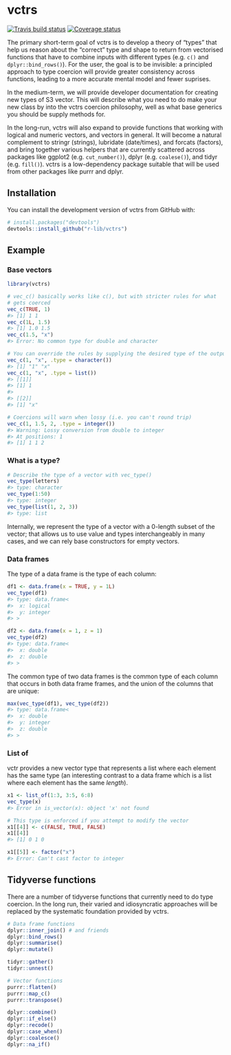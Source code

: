 
<!-- README.md is generated from README.Rmd. Please edit that file -->

# vctrs

[![Travis build
status](https://travis-ci.org/r-lib/vctrs.svg?branch=master)](https://travis-ci.org/r-lib/vctrs)
[![Coverage
status](https://codecov.io/gh/hadley/vctrs/branch/master/graph/badge.svg)](https://codecov.io/github/hadley/vctrs?branch=master)

The primary short-term goal of vctrs is to develop a theory of “types”
that help us reason about the “correct” type and shape to return from
vectorised functions that have to combine inputs with different types
(e.g. `c()` and `dplyr::bind_rows()`). For the user, the goal is to be
invisible: a principled approach to type coercion will provide greater
consistency across functions, leading to a more accurate mental model
and fewer suprises.

In the medium-term, we will provide developer documentation for creating
new types of S3 vector. This will describe what you need to do make your
new class by into the vctrs coercion philosophy, well as what base
generics you should be supply methods for.

In the long-run, vctrs will also expand to provide functions that
working with logical and numeric vectors, and vectors in general. It
will become a natural complement to stringr (strings), lubridate
(date/times), and forcats (factors), and bring together various helpers
that are currently scattered across packages like ggplot2 (e.g.
`cut_number()`), dplyr (e.g. `coalese()`), and tidyr (e.g. `fill()`).
vctrs is a low-dependency package suitable that will be used from other
packages like purrr and dplyr.

## Installation

You can install the development version of vctrs from GitHub with:

``` r
# install.packages("devtools")
devtools::install_github("r-lib/vctrs")
```

## Example

### Base vectors

``` r
library(vctrs)

# vec_c() basically works like c(), but with stricter rules for what 
# gets coerced
vec_c(TRUE, 1)
#> [1] 1 1
vec_c(1L, 1.5)
#> [1] 1.0 1.5
vec_c(1.5, "x")
#> Error: No common type for double and character

# You can override the rules by supplying the desired type of the output
vec_c(1, "x", .type = character())
#> [1] "1" "x"
vec_c(1, "x", .type = list())
#> [[1]]
#> [1] 1
#> 
#> [[2]]
#> [1] "x"

# Coercions will warn when lossy (i.e. you can't round trip)
vec_c(1, 1.5, 2, .type = integer())
#> Warning: Lossy conversion from double to integer
#> At positions: 1
#> [1] 1 1 2
```

### What is a type?

``` r
# Describe the type of a vector with vec_type()
vec_type(letters)
#> type: character
vec_type(1:50)
#> type: integer
vec_type(list(1, 2, 3))
#> type: list
```

Internally, we represent the type of a vector with a 0-length subset of
the vector; that allows us to use value and types interchangeably in
many cases, and we can rely base constructors for empty vectors.

### Data frames

The type of a data frame is the type of each column:

``` r
df1 <- data.frame(x = TRUE, y = 1L)
vec_type(df1)
#> type: data.frame<
#>  x: logical
#>  y: integer
#> >

df2 <- data.frame(x = 1, z = 1)
vec_type(df2)
#> type: data.frame<
#>  x: double
#>  z: double
#> >
```

The common type of two data frames is the common type of each column
that occurs in both data frame frames, and the union of the columns that
are unique:

``` r
max(vec_type(df1), vec_type(df2))
#> type: data.frame<
#>  x: double
#>  y: integer
#>  z: double
#> >
```

### List of

vctr provides a new vector type that represents a list where each
element has the same type (an interesting contrast to a data frame which
is a list where each element has the same *length*).

``` r
x1 <- list_of(1:3, 3:5, 6:8)
vec_type(x)
#> Error in is_vector(x): object 'x' not found

# This type is enforced if you attempt to modify the vector
x1[[4]] <- c(FALSE, TRUE, FALSE)
x1[[4]]
#> [1] 0 1 0

x1[[5]] <- factor("x")
#> Error: Can't cast factor to integer
```

## Tidyverse functions

There are a number of tidyverse functions that currently need to do type
coercion. In the long run, their varied and idiosyncratic approaches
will be replaced by the systematic foundation provided by vctrs.

``` r
# Data frame functions
dplyr::inner_join() # and friends
dplyr::bind_rows()
dplyr::summarise()
dplyr::mutate()

tidyr::gather()
tidyr::unnest()

# Vector functions
purrr::flatten()
purrr::map_c()
purrr::transpose()

dplyr::combine()
dplyr::if_else()
dplyr::recode()
dplyr::case_when()
dplyr::coalesce()
dplyr::na_if()
```
